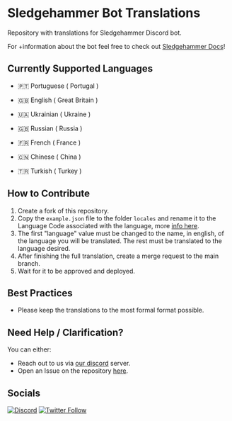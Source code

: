 # Sledgehammer Bot Translations

Repository with translations for Sledgehammer Discord bot.

For +information about the bot feel free to check out [Sledgehammer Docs](https://docs.sledgehammer.app)!

## Currently Supported Languages

- 🇵🇹 Portuguese ( Portugal )

- 🇬🇧 English ( Great Britain )

- 🇺🇦 Ukrainian ( Ukraine )

- 🇬🇧 Russian ( Russia )

- 🇫🇷 French ( France )

- 🇨🇳 Chinese ( China )

- 🇹🇷 Turkish ( Turkey )

## How to Contribute

1. Create a fork of this repository.
2. Copy the `example.json` file to the folder `locales` and rename it to the Language Code associated with the language, more [info here](https://www.science.co.il/language/Locale-codes.php).
3. The first "language" value must be changed to the name, in english, of the language you will be translated. The rest must be translated to the language desired.
4. After finishing the full translation, create a merge request to the main branch.
5. Wait for it to be approved and deployed.

## Best Practices

- Please keep the translations to the most formal format possible.

## Need Help / Clarification?

You can either:

- Reach out to us via [our discord](https://discord.gg/MJp2JYE4Bg) server.
- Open an Issue on the repository [here](https://github.com/Momentum-One/sledgehammer-bot-translations/issues/new).

## Socials

<a href="https://discord.gg/MJp2JYE4Bg">![Discord](https://img.shields.io/discord/874244140991414282?color=%235865F2&label=Join%20Our%20Discord&style=for-the-badge&logo=discord)</a>
<a href="https://twitter.com/MomentumOne_">![Twitter Follow](https://img.shields.io/twitter/follow/MomentumOne_?color=1DA1F2&style=for-the-badge&logo=twitter)</a>
